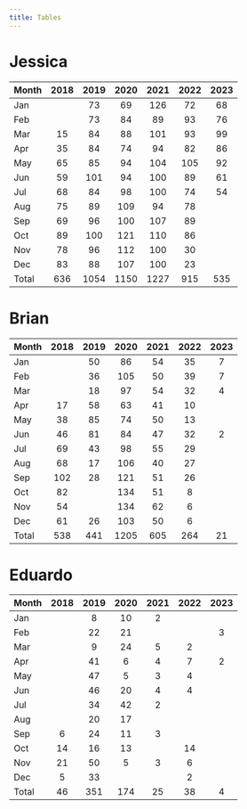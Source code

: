 ```yaml
---
title: Tables
---
```


# Jessica

| Month | 2018 | 2019 | 2020 | 2021 | 2022 | 2023 |
| --- |:---: | :---: | :---: | :---: | :---: | :---: |
| Jan |    | 73 | 69 | 126 | 72 | 68 |
| Feb |    | 73 | 84 | 89 | 93 | 76 |
| Mar | 15 | 84 | 88 | 101 | 93 | 99 |
| Apr | 35 | 84 | 74 | 94 | 82 | 86 |
| May | 65 | 85 | 94 | 104 | 105 | 92 |
| Jun | 59 | 101 | 94 | 100 | 89 | 61 |
| Jul | 68 | 84 | 98 | 100 | 74 | 54 |
| Aug | 75 | 89 | 109 | 94 | 78 |    |
| Sep | 69 | 96 | 100 | 107 | 89 |    |
| Oct | 89 | 100 | 121 | 110 | 86 |    |
| Nov | 78 | 96 | 112 | 100 | 30 |    |
| Dec | 83 | 88 | 107 | 100 | 23 |    |
| Total | 636 | 1054 | 1150 | 1227 | 915 | 535 |

# Brian

| Month | 2018 | 2019 | 2020 | 2021 | 2022 | 2023 |
| --- |:---: | :---: | :---: | :---: | :---: | :---: |
| Jan |    | 50 | 86 | 54 | 35 | 7 |
| Feb |    | 36 | 105 | 50 | 39 | 7 |
| Mar |    | 18 | 97 | 54 | 32 | 4 |
| Apr | 17 | 58 | 63 | 41 | 10 |    |
| May | 38 | 85 | 74 | 50 | 13 |    |
| Jun | 46 | 81 | 84 | 47 | 32 | 2 |
| Jul | 69 | 43 | 98 | 55 | 29 |    |
| Aug | 68 | 17 | 106 | 40 | 27 |    |
| Sep | 102 | 28 | 121 | 51 | 26 |    |
| Oct | 82 |    | 134 | 51 | 8 |    |
| Nov | 54 |    | 134 | 62 | 6 |    |
| Dec | 61 | 26 | 103 | 50 | 6 |    |
| Total | 538 | 441 | 1205 | 605 | 264 | 21 |

# Eduardo

| Month | 2018 | 2019 | 2020 | 2021 | 2022 | 2023 |
| --- |:---: | :---: | :---: | :---: | :---: | :---: |
| Jan |    | 8 | 10 | 2 |    |    |
| Feb |    | 22 | 21 |    |    | 3 |
| Mar |    | 9 | 24 | 5 | 2 |    |
| Apr |    | 41 | 6 | 4 | 7 | 2 |
| May |    | 47 | 5 | 3 | 4 |    |
| Jun |    | 46 | 20 | 4 | 4 |    |
| Jul |    | 34 | 42 | 2 |    |    |
| Aug |    | 20 | 17 |    |    |    |
| Sep | 6 | 24 | 11 | 3 |    |    |
| Oct | 14 | 16 | 13 |    | 14 |    |
| Nov | 21 | 50 | 5 | 3 | 6 |    |
| Dec | 5 | 33 |    |    | 2 |    |
| Total | 46 | 351 | 174 | 25 | 38 | 4 |

